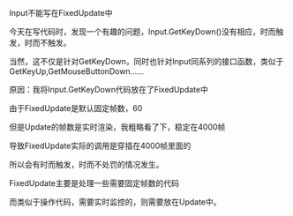 Input不能写在FixedUpdate中

今天在写代码时，发现一个有趣的问题，Input.GetKeyDown()没有相应，时而触发，时而不触发。

当然，这不仅是针对GetKeyDown，同时也针对Input同系列的接口函数，类似于GetKeyUp,GetMouseButtonDown......

原因：我将Input.GetKeyDown代码放在了FixedUpdate中

由于FixedUpdate是默认固定帧数，60

但是Update的帧数是实时渲染，我粗略看了下，稳定在4000帧

导致FixedUpdate实际的调用是穿插在4000帧里面的

所以会有时而触发，时而不处罚的情况发生。

FixedUpdate主要是处理一些需要固定帧数的代码

而类似于操作代码，需要实时监控的，则需要放在Update中。
